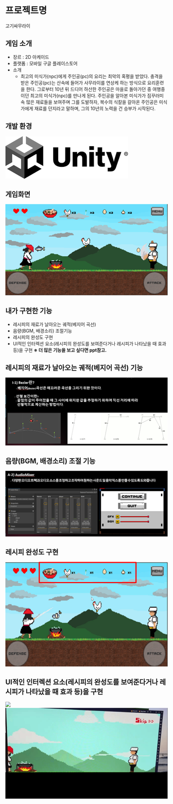 # 프로젝트명
 고기싸무라이

## 게임 소개
 * 장르 : 2D 아케이드
 * 플랫폼 : 모바일 구글 플레이스토어
 * 소개
   - 최고의 미식가(npc)에게 주인공(pc)의 요리는 최악의 혹평을 받았다. 충격을 받은 주인공(pc)는 산속에 들어가 사무라이를 연상케 하는 방식으로 요리훈련을 한다.
     그로부터 10년 뒤 드디어 하산한 주인공은 마을로 돌아가던 중 여행중이던 최고의 미식가(npc)를 만나게 된다.
     주인공을 알아본 미식가가 짐꾸러미 속 많은 재료들을 보여주며 그를 도발하자, 복수의 식칼을 갈아온 주인공은 미식가에게 재료를 던지라고 말하며, 그의 10년의 노력을 건 승부가 시작된다.
     
## 개발 환경
![](README_image/유니티.png)

## 게임화면
![](README_image/게임화면.png)

## 내가 구현한 기능
 * 레시피의 재료가 날아오는 궤적(베지어 곡선)
 * 음량(BGM, 배경소리) 조절기능
 * 레시피의 완성도 구현
 * UI적인 인터렉션 요소(레시피의 완성도를 보여준다거나 레시피가 나타났을 때 효과 등)을 구현
**※ 더 많은 기능을 보고 싶다면 ppt참고.**

## 레시피의 재료가 날아오는 궤적(베지어 곡선) 기능
![](README_image/베지어.png)

## 음량(BGM, 배경소리) 조절 기능
![](README_image/음량.png)

## 레시피 완성도 구현
![](README_image/레시피완성도png.png)

## UI적인 인터렉션 요소(레시피의 완성도를 보여준다거나 레시피가 나타났을 때 효과 등)을 구현
![](README_image/UI.gif)
![](README_image/재료등장.gif)

